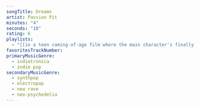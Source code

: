 ```yaml
---
songTitle: Dreams
artist: Passion Pit
minutes: "4"
seconds: "18"
rating: 6
playlists:
  - "[[in a teen coming-of-age film where the main character's finally ready for the next chapter]]"
favoritesTrackNumber:
primaryMusicGenre:
  - indietronica
  - indie pop
secondaryMusicGenre:
  - synthpop
  - electropop
  - new rave
  - neo-psychedelia
---
```

